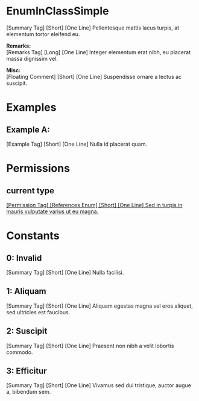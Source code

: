 # EnumInClassSimple

[Summary Tag] [Short] [One Line] Pellentesque mattis lacus turpis, at elementum tortor eleifend eu.  
  
**Remarks:**  
[Remarks Tag] [Long] [One Line] Integer elementum erat nibh, eu placerat massa dignissim vel.  
  
**Misc:**  
[Floating Comment] [Short] [One Line] Suspendisse ornare a lectus ac suscipit.  

# Examples

## Example A:

[Example Tag] [Short] [One Line] Nulla id placerat quam.  

# Permissions

## current type

[[Permission Tag] [References Enum] [Short] [One Line] Sed in turpis in mauris vulputate varius ut eu magna.](Test.ClassSimpleComments.EnumInClassSimple.md)

# Constants

## 0: Invalid

[Summary Tag] [Short] [One Line] Nulla facilisi.  
  

## 1: Aliquam

[Summary Tag] [Short] [One Line] Aliquam egestas magna vel eros aliquet, sed ultricies est faucibus.  
  

## 2: Suscipit

[Summary Tag] [Short] [One Line] Praesent non nibh a velit lobortis commodo.  
  

## 3: Efficitur

[Summary Tag] [Short] [One Line] Vivamus sed dui tristique, auctor augue a, bibendum sem.  
  

